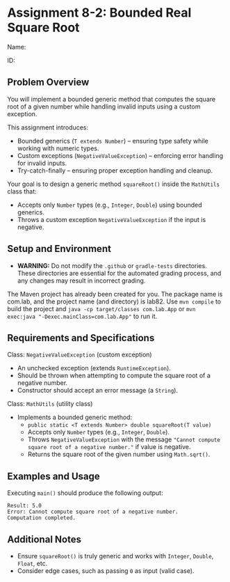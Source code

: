 # Assignment 8-2: Bounded Real Square Root

Name:

ID:

## Problem Overview

You will implement a bounded generic method that computes the square root of a given number while handling invalid inputs using a custom exception.

This assignment introduces:

- Bounded generics (`T extends Number`) – ensuring type safety while working with numeric types.
- Custom exceptions (`NegativeValueException`) – enforcing error handling for invalid inputs.
- Try-catch-finally – ensuring proper exception handling and cleanup.

Your goal is to design a generic method `squareRoot()` inside the `MathUtils` class that:

- Accepts only `Number` types (e.g., `Integer`, `Double`) using bounded generics.
- Throws a custom exception `NegativeValueException` if the input is negative.

## Setup and Environment

- **WARNING:** Do not modify the `.github` or `gradle-tests` directories. These directories are essential for the automated grading process, and any changes may result in incorrect grading.

The Maven project has already been created for you. The package name is com.lab, and the project name (and directory) is lab82. Use `mvn compile` to build the project and `java -cp target/classes com.lab.App` or `mvn exec:java "-Dexec.mainClass=com.lab.App"` to run it.

## Requirements and Specifications

Class: `NegativeValueException` (custom exception)

- An unchecked exception (extends `RuntimeException`).
- Should be thrown when attempting to compute the square root of a negative number.
- Constructor should accept an error message (a `String`).

Class: `MathUtils` (utility class)

- Implements a bounded generic method:
  - `public static <T extends Number> double squareRoot(T value)`
  - Accepts only `Number` types (e.g., `Integer`, `Double`).
  - Throws `NegativeValueException` with the message `"Cannot compute square root of a negative number."` if value is negative.
  - Returns the square root of the given number using `Math.sqrt()`.

## Examples and Usage

Executing `main()` should produce the following output:

```
Result: 5.0
Error: Cannot compute square root of a negative number.
Computation completed.
```

## Additional Notes

- Ensure `squareRoot()` is truly generic and works with `Integer`, `Double`, `Float`, etc.
- Consider edge cases, such as passing `0` as input (valid case).